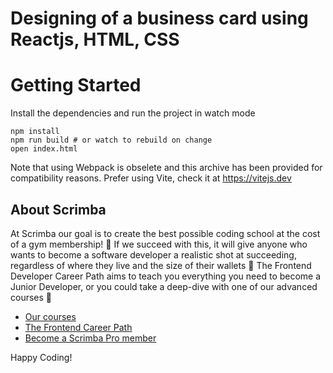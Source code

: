 # Designing of a business card using Reactjs, HTML, CSS

# Getting Started
Install the dependencies and run the project in watch mode
```
npm install
npm run build # or watch to rebuild on change
open index.html
```
Note that using Webpack is obselete and this archive has been provided
for compatibility reasons. Prefer using Vite, check it at https://vitejs.dev
## About Scrimba

At Scrimba our goal is to create the best possible coding school at the cost of a gym membership! 💜
If we succeed with this, it will give anyone who wants to become a software developer a realistic shot at succeeding, regardless of where they live and the size of their wallets 🎉
The Frontend Developer Career Path aims to teach you everything you need to become a Junior Developer, or you could take a deep-dive with one of our advanced courses 🚀

- [Our courses](https://scrimba.com/allcourses)
- [The Frontend Career Path](https://scrimba.com/learn/frontend)
- [Become a Scrimba Pro member](https://scrimba.com/pricing)

Happy Coding!

